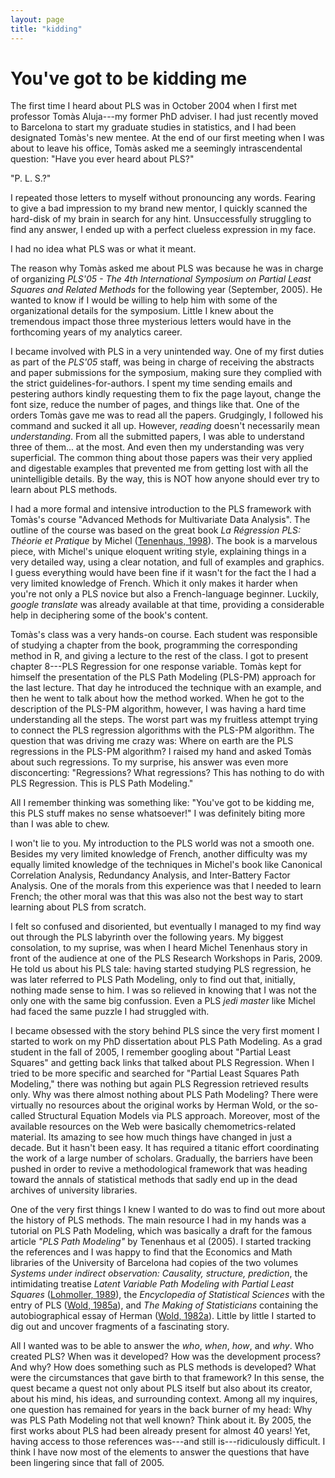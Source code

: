 ```yaml
---
layout: page
title: "kidding"
---
```


# You've got to be kidding me 

The first time I heard about PLS was in October 2004 when I first met professor Tomàs Aluja---my former PhD adviser. I had just recently moved to Barcelona to start my graduate studies in statistics, and I had been designated Tomàs's new mentee. At the end of our first meeting when I was about to leave his office, Tomàs asked me a seemingly intrascendental question: "Have you ever heard about PLS?" 

"P. L. S.?"

I repeated those letters to myself without pronouncing any words. Fearing to give a bad impression to my brand new mentor, I quickly scanned the hard-disk of my brain in search for any hint. Unsuccessfully struggling to find any answer, I ended up with a perfect clueless expression in my face. 

I had no idea what PLS was or what it meant.

The reason why Tomàs asked me about PLS was because he was in charge of organizing _PLS'05 - The 4th International Symposium on Partial Least Squares and Related Methods_ for the following year (September, 2005). He wanted to know if I would be willing to help him with some of the organizational details for the symposium. Little I knew about the tremendous impact those three mysterious letters would have in the forthcoming years of my analytics career.

I became involved with PLS in a very unintended way. One of my first duties as part of the _PLS'05_ staff, was being in charge of receiving the abstracts and paper submissions for the symposium, making sure they complied with the strict guidelines-for-authors. I spent my time sending emails and pestering authors kindly requesting them to fix the page layout, change the font size, reduce the number of pages, and things like that. One of the orders Tomàs gave me was to read all the papers. Grudgingly, I followed his command and sucked it all up. However, _reading_ doesn't necessarily mean _understanding_. From all the submitted papers, I was able to understand three of them... at the most. And even then my understanding was very superficial. The common thing about those papers was their very applied and digestable examples that prevented me from getting lost with all the unintelligible details. By the way, this is NOT how anyone should ever try to learn about PLS methods.

I had a more formal and intensive introduction to the PLS framework with Tomàs's course "Advanced Methods for Multivariate Data Analysis". The outline of the course was based on the great book _La Régression PLS: Théorie et Pratique_ by Michel ([Tenenhaus, 1998](references.html/#Tenenhaus1998)). The book is a marvelous piece, with Michel's unique eloquent writing style, explaining things in a very detailed way, using a clear notation, and full of examples and graphics. I guess everything would have been fine if it wasn't for the fact the I had a very limited knowledge of French. Which it only makes it harder when you're not only a PLS novice but also a French-language beginner. Luckily, _google translate_ was already available at that time, providing a considerable help in deciphering some of the book's content.

Tomàs's class was a very hands-on course. Each student was responsible of studying a chapter from the book, programming the corresponding method in R, and giving a lecture to the rest of the class. I got to present chapter 8---PLS Regression for one response variable. Tomàs kept for himself the presentation of the PLS Path Modeling (PLS-PM) approach for the last lecture. That day he introduced the technique with an example, and then he went to talk about how the method worked. When he got to the description of the PLS-PM algorithm, however, I was having a hard time understanding all the steps. The worst part was my fruitless attempt trying to connect the PLS regression algorithms with the PLS-PM algorithm. The question that was driving me crazy was: Where on earth are the PLS regressions in the PLS-PM algorithm? I raised my hand and asked Tomàs about such regressions. To my surprise, his answer was even more disconcerting: "Regressions? What regressions? This has nothing to do with PLS Regression. This is PLS Path Modeling." 

All I remember thinking was something like: "You've got to be kidding me, this PLS stuff makes no sense whatsoever!" I was definitely biting more than I was able to chew.

I won't lie to you. My introduction to the PLS world was not a smooth one. Besides my very limited knowledge of French, another difficulty was my equally limited knowledge of the techniques in Michel's book like Canonical Correlation Analysis, Redundancy Analysis, and Inter-Battery Factor Analysis. One of the morals from this experience was that I needed to learn French; the other moral was that this was also not the best way to start learning about PLS from scratch.

I felt so confused and disoriented, but eventually I managed to my find way out through the PLS labyrinth over the following years. My biggest consolation, to my suprise, was when I heard Michel Tenenhaus story in front of the audience at one of the PLS Research Workshops in Paris, 2009. He told us about his PLS tale: having started studying PLS regression, he was later referred to PLS Path Modeling, only to find out that, initially, nothing made sense to him. I was so relieved in knowing that I was not the only one with the same big confussion. Even a PLS _jedi master_ like Michel had faced the same puzzle I had struggled with.

I became obsessed with the story behind PLS since the very first moment I started to work on my PhD dissertation about PLS Path Modeling. As a grad student in the fall of 2005, I remember googling about "Partial Least Squares" and getting back links that talked about PLS Regression. When I tried to be more specific and searched for "Partial Least Squares Path Modeling," there was nothing but again PLS Regression retrieved results only. Why was there almost nothing about PLS Path Modeling? There were virtually no resources about the original works by Herman Wold, or the so-called Structural Equation Models via PLS approach. Moreover, most of the available resources on the Web were basically chemometrics-related material. Its amazing to see how much things have changed in just a decade. But it hasn't been easy. It has required a titanic effort coordinating the work of a large number of scholars. Gradually, the barriers have been pushed in order to revive a methodological framework that was heading toward the annals of statistical methods that sadly end up in the dead archives of university libraries.

One of the very first things I knew I wanted to do was to find out more about the history of PLS methods. The main resource I had in my hands was a tutorial on PLS Path Modeling, which was basically a draft for the famous article _"PLS Path Modeling"_ by Tenenhaus et al (2005). I started tracking the references and I was happy to find that the Economics and Math libraries of the University of Barcelona had copies of the two volumes _Systems under indirect observation: Causality, structure, prediction_, the intimidating treatise _Latent Variable Path Modeling with Partial Least Squares_ ([Lohmoller, 1989](references.html/#Lohmoller1989)), the _Encyclopedia of Statistical Sciences_ with the entry of PLS ([Wold, 1985a](references.html/#Wold1985a)), and _The Making of Statisticians_ containing the autobiographical essay of Herman ([Wold, 1982a](references.html/#Wold1982a)). Little by little I started to dig out and uncover fragments of a fascinating story. 

All I wanted was to be able to answer the _who_, _when_, _how_, and _why_. Who created PLS? When was it developed? How was the development process? And why? How does something such as PLS methods is developed? What were the circumstances that gave birth to that framework? In this sense, the quest became a quest not only about PLS itself but also about its creator, about his mind, his ideas, and surrounding context. Among all my inquires, one question has remained for years in the back burner of my head: Why was PLS Path Modeling not that well known? Think about it. By 2005, the first works about PLS had been already present for almost 40 years! Yet, having access to those references was---and still is---ridiculously difficult. I think I have now most of the elements to answer the questions that have been lingering since that fall of 2005. 

